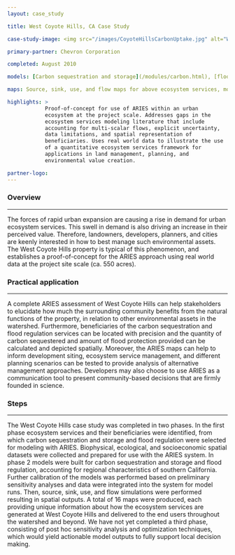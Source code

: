 ```yaml
---
layout: case_study

title: West Coyote Hills, CA Case Study

case-study-image: <img src="/images/CoyoteHillsCarbonUptake.jpg" alt="West Coyote Hills carbon sequestration map" />

primary-partner: Chevron Corporation

completed: August 2010

models: [Carbon sequestration and storage](/modules/carbon.html), [flood regulation](/modules/flood.html)

maps: Source, sink, use, and flow maps for above ecosystem services, modeled at the project site and watershed scales.

highlights: >
            Proof-of-concept for use of ARIES within an urban
            ecosystem at the project scale. Addresses gaps in the
            ecosystem services modeling literature that include
            accounting for multi-scalar flows, explicit uncertainty,
            data limitations, and spatial representation of
            beneficiaries. Uses real world data to illustrate the use
            of a quantitative ecosystem services framework for
            applications in land management, planning, and
            environmental value creation.

partner-logo:
---
```

### Overview
-------------

The forces of rapid urban expansion are causing a rise in demand for
urban ecosystem services. This swell in demand is also driving an
increase in their perceived value. Therefore, landowners, developers,
planners, and cities are keenly interested in how to best manage such
environmental assets. The West Coyote Hills property is typical of
this phenomenon, and establishes a proof-of-concept for the ARIES
approach using real world data at the project site scale (ca. 550
acres).

### Practical application
--------------------------

A complete ARIES assessment of West Coyote Hills can help stakeholders
to elucidate how much the surrounding community benefits from the
natural functions of the property, in relation to other environmental
assets in the watershed. Furthermore, beneficiaries of the carbon
sequestration and flood regulation services can be located with
precision and the quantity of carbon sequestered and amount of flood
protection provided can be calculated and depicted
spatially. Moreover, the ARIES maps can help to inform development
siting, ecosystem service management, and different planning scenarios
can be tested to provide analysis of alternative management
approaches. Developers may also choose to use ARIES as a communication
tool to present community-based decisions that are firmly founded in
science.

### Steps
----------

The West Coyote Hills case study was completed in two phases. In the
first phase ecosystem services and their beneficiaries were
identified, from which carbon sequestration and storage and flood
regulation were selected for modeling with ARIES. Biophysical,
ecological, and socioeconomic spatial datasets were collected and
prepared for use with the ARIES system. In phase 2 models were built
for carbon sequestration and storage and flood regulation, accounting
for regional characteristics of southern California. Further
calibration of the models was performed based on preliminary
sensitivity analyses and data were integrated into the system for
model runs. Then, source, sink, use, and flow simulations were
performed resulting in spatial outputs. A total of 16 maps were
produced, each providing unique information about how the ecosystem
services are generated at West Coyote Hills and delivered to the end
users throughout the watershed and beyond.  We have not yet completed
a third phase, consisting of post hoc sensitivity analysis and
optimization techniques, which would yield actionable model outputs to
fully support local decision making.
